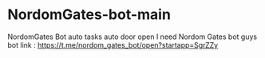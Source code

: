 # NordomGates-bot-main
NordomGates Bot auto tasks auto door open
I need Nordom Gates bot guys
bot link : https://t.me/nordom_gates_bot/open?startapp=SgrZZy
